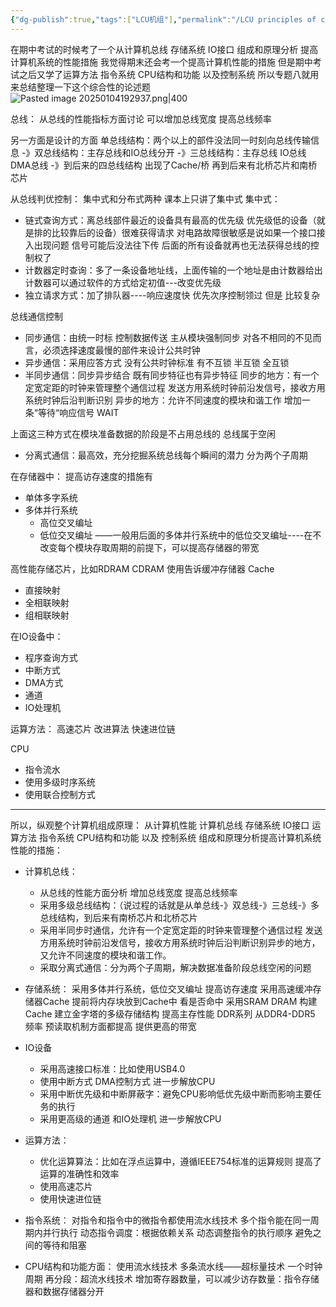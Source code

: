 ```yaml
---
{"dg-publish":true,"tags":["LCU机组"],"permalink":"/LCU principles of computer composition/专题八：综合问题——各个模块怎么提高计算机速度的/","dgPassFrontmatter":true,"noteIcon":"","created":"2025-01-03T19:07:40.952+08:00","updated":"2025-04-19T09:58:45.532+08:00"}
---
```



在期中考试的时候考了一个从计算机总线 存储系统 IO接口 组成和原理分析 提高计算机系统的性能措施
我觉得期末还会考一个提高计算机性能的措施
但是期中考试之后又学了运算方法  指令系统  CPU结构和功能 以及控制系统
所以专题八就用来总结整理一下这个综合性的论述题
![Pasted image 20250104192937.png|400](/img/user/accessory/Pasted%20image%2020250104192937.png)

总线：
从总线的性能指标方面讨论   可以增加总线宽度  提高总线频率

另一方面是设计的方面
单总线结构：两个以上的部件没法同一时刻向总线传输信息
-》双总线结构：主存总线和IO总线分开
-》三总线结构：主存总线 IO总线  DMA总线
-》到后来的四总线结构 出现了Cache/桥   再到后来有北桥芯片和南桥芯片

从总线判优控制：
集中式和分布式两种  课本上只讲了集中式
集中式：
- 链式查询方式：离总线部件最近的设备具有最高的优先级     优先级低的设备（就是排的比较靠后的设备）很难获得请求 对电路故障很敏感是说如果一个接口接入出现问题 信号可能后没法往下传 后面的所有设备就再也无法获得总线的控制权了
- 计数器定时查询：多了一条设备地址线，上面传输的一个地址是由计数器给出 计数器可以通过软件的方式给定初值---改变优先级
- 独立请求方式：加了排队器----响应速度快 优先次序控制领过   但是 比较复杂


总线通信控制
- 同步通信：由统一时标 控制数据传送
	主从模块强制同步  对各不相同的不见而言，必须选择速度最慢的部件来设计公共时钟
- 异步通信：采用应答方式  没有公共时钟标准
	有不互锁 半互锁 全互锁
- 半同步通信：同步异步结合
	既有同步特征也有异步特征
	同步的地方：有一个定宽定距的时钟来管理整个通信过程   发送方用系统时钟前沿发信号，接收方用系统时钟后沿判断识别
	异步的地方：允许不同速度的模块和谐工作
	增加一条“等待“响应信号 WAIT

上面这三种方式在模块准备数据的阶段是不占用总线的  总线属于空闲
- 分离式通信：最高效，充分挖掘系统总线每个瞬间的潜力
	分为两个子周期 


在存储器中：
提高访存速度的措施有
- 单体多字系统
- 多体并行系统
	- 高位交叉编址
	- 低位交叉编址
——一般用后面的多体并行系统中的低位交叉编址----在不改变每个模块存取周期的前提下，可以提高存储器的带宽

高性能存储芯片，比如RDRAM   CDRAM
使用告诉缓冲存储器 Cache
- 直接映射
- 全相联映射
- 组相联映射

在IO设备中：
- 程序查询方式
- 中断方式
- DMA方式
- 通道
- IO处理机

运算方法：
高速芯片 改进算法   快速进位链


CPU
- 指令流水
- 使用多级时序系统
- 使用联合控制方式

----

所以，纵观整个计算机组成原理：
从计算机性能 计算机总线 存储系统 IO接口 运算方法 指令系统 CPU结构和功能 以及 控制系统 组成和原理分析提高计算机系统性能的措施：

- 计算机总线：
	- 从总线的性能方面分析 增加总线宽度  提高总线频率
	- 采用多级总线结构：（说过程的话就是从单总线-》双总线-》三总线-》多总线结构，到后来有南桥芯片和北桥芯片
	- 采用半同步时通信，允许有一个定宽定距的时钟来管理整个通信过程   发送方用系统时钟前沿发信号，接收方用系统时钟后沿判断识别异步的地方，又允许不同速度的模块和谐工作。
	- 采取分离式通信：分为两个子周期，解决数据准备阶段总线空闲的问题

- 存储系统：
	采用多体并行系统，低位交叉编址 提高访存速度
	采用高速缓冲存储器Cache  提前将内存块放到Cache中 看是否命中
	采用SRAM DRAM 构建 Cache
	建立金字塔的多级存储结构
	提高主存性能   DDR系列 从DDR4-DDR5   频率  预读取机制方面都提高   提供更高的带宽

- IO设备
	- 采用高速接口标准：比如使用USB4.0
	- 使用中断方式  DMA控制方式  进一步解放CPU
	- 采用中断优先级和中断屏蔽字：避免CPU影响低优先级中断而影响主要任务的执行
	- 采用更高级的通道  和IO处理机 进一步解放CPU

- 运算方法：
	- 优化运算算法：比如在浮点运算中，遵循IEEE754标准的运算规则  提高了运算的准确性和效率
	- 使用高速芯片
	- 使用快速进位链

- 指令系统：
	对指令和指令中的微指令都使用流水线技术 多个指令能在同一周期内并行执行
	动态指令调度：根据依赖关系 动态调整指令的执行顺序  避免之间的等待和阻塞

- CPU结构和功能方面：
	使用流水线技术
	多条流水线——超标量技术
	一个时钟周期 再分段：超流水线技术
	增加寄存器数量，可以减少访存数量：指令存储器和数据存储器分开